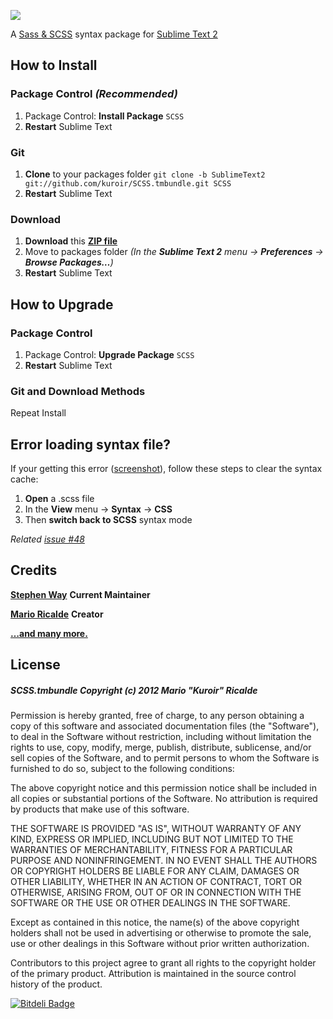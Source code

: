 ![](http://i.imgur.com/AipJU.png)

A [Sass & SCSS](http://sass-lang.com/) syntax package for [Sublime Text 2](http://www.sublimetext.com)

## How to Install

### Package Control *(Recommended)*

1. Package Control: **Install Package** `SCSS`
2. **Restart** Sublime Text
    
### Git

1. **Clone** to your packages folder `git clone -b SublimeText2 git://github.com/kuroir/SCSS.tmbundle.git SCSS`
2. **Restart** Sublime Text

### Download

1. **Download** this **[ZIP file](https://github.com/kuroir/SCSS.tmbundle/zipball/SublimeText2)**
2. Move to packages folder *(In the **Sublime Text 2** menu → **Preferences** → **Browse Packages…**)*
3. **Restart** Sublime Text

## How to Upgrade

### Package Control

1. Package Control: **Upgrade Package** `SCSS`
2. **Restart** Sublime Text

### Git and Download Methods

Repeat Install

## Error loading syntax file?

If your getting this error ([screenshot](http://d.pr/RSdi)), follow these steps to clear the syntax cache:

1. **Open** a .scss file
2. In the **View** menu → **Syntax** → **CSS**
3. Then **switch back to SCSS** syntax mode

*Related [issue #48](https://github.com/kuroir/SCSS.tmbundle/issues/48#issuecomment-1710508)*

## Credits

**[Stephen Way](http://github.com/stephenway)** **Current Maintainer**

**[Mario Ricalde](http://github.com/kuroir)** **Creator** 

**[…and many more.](https://github.com/kuroir/SCSS.tmbundle/graphs/contributors)**

## License

##### SCSS.tmbundle Copyright (c) 2012 Mario "Kuroir" Ricalde

Permission is hereby granted, free of charge, to any person obtaining a copy of this software and associated documentation files (the "Software"), to deal in the Software without restriction, including without limitation the rights to use, copy, modify, merge, publish, distribute, sublicense, and/or sell copies of the Software, and to permit persons to whom the Software is furnished to do so, subject to the following conditions:

The above copyright notice and this permission notice shall be included in all copies or substantial portions of the Software. No attribution is required by products that make use of this software.

THE SOFTWARE IS PROVIDED "AS IS", WITHOUT WARRANTY OF ANY KIND, EXPRESS OR IMPLIED, INCLUDING BUT NOT LIMITED TO THE WARRANTIES OF MERCHANTABILITY, FITNESS FOR A PARTICULAR PURPOSE AND NONINFRINGEMENT. IN NO EVENT SHALL THE AUTHORS OR COPYRIGHT HOLDERS BE LIABLE FOR ANY CLAIM, DAMAGES OR OTHER LIABILITY, WHETHER IN AN ACTION OF CONTRACT, TORT OR OTHERWISE, ARISING FROM, OUT OF OR IN CONNECTION WITH THE SOFTWARE OR THE USE OR OTHER DEALINGS IN THE SOFTWARE.

Except as contained in this notice, the name(s) of the above copyright holders shall not be used in advertising or otherwise to promote the sale, use or other dealings in this Software without prior written authorization.

Contributors to this project agree to grant all rights to the copyright holder of the primary product. Attribution is maintained in the source control history of the product.


[![Bitdeli Badge](https://d2weczhvl823v0.cloudfront.net/MarioRicalde/scss.tmbundle/trend.png)](https://bitdeli.com/free "Bitdeli Badge")
